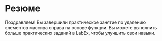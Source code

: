 # Резюме

Поздравляем! Вы завершили практическое занятие по удалению элементов массива справа на основе функции. Вы можете выполнить больше практических заданий в LabEx, чтобы улучшить свои навыки.
